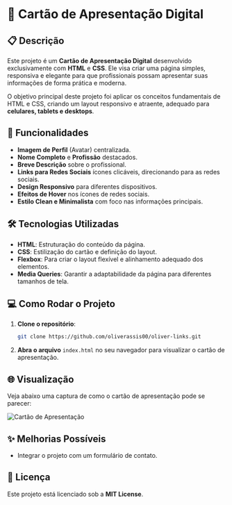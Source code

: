 # 💼 Cartão de Apresentação Digital

## 📋 Descrição

Este projeto é um **Cartão de Apresentação Digital** desenvolvido exclusivamente com **HTML** e **CSS**. Ele visa criar uma página simples, responsiva e elegante para que profissionais possam apresentar suas informações de forma prática e moderna.

O objetivo principal deste projeto foi aplicar os conceitos fundamentais de HTML e CSS, criando um layout responsivo e atraente, adequado para **celulares, tablets e desktops**.

## 🚀 Funcionalidades

- **Imagem de Perfil** (Avatar) centralizada.
- **Nome Completo** e **Profissão** destacados.
- **Breve Descrição** sobre o profissional.
- **Links para Redes Sociais** ícones clicáveis, direcionando para as redes sociais.
- **Design Responsivo** para diferentes dispositivos.
- **Efeitos de Hover** nos ícones de redes sociais.
- **Estilo Clean e Minimalista** com foco nas informações principais.

## 🛠 Tecnologias Utilizadas

- **HTML**: Estruturação do conteúdo da página.
- **CSS**: Estilização do cartão e definição do layout.
- **Flexbox**: Para criar o layout flexível e alinhamento adequado dos elementos.
- **Media Queries**: Garantir a adaptabilidade da página para diferentes tamanhos de tela.

## 💻 Como Rodar o Projeto

1. **Clone o repositório**:
    ```bash
    git clone https://github.com/oliverassis00/oliver-links.git
    ```
2. **Abra o arquivo** `index.html` no seu navegador para visualizar o cartão de apresentação.

## 🌐 Visualização

Veja abaixo uma captura de como o cartão de apresentação pode se parecer:

![Cartão de Apresentação](caminho-para-imagem-de-preview.png)

## ✨ Melhorias Possíveis

- Integrar o projeto com um formulário de contato.

## 📜 Licença

Este projeto está licenciado sob a **MIT License**.

